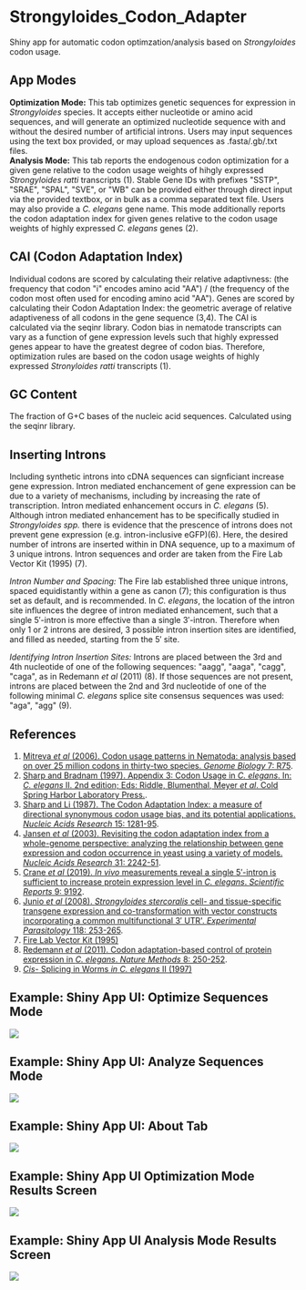 # Strongyloides_Codon_Adapter
Shiny app for automatic codon optimzation/analysis based on *Strongyloides* codon usage.  

## App Modes  
**Optimization Mode:** This tab optimizes genetic sequences for expression in *Strongyloides* species. It accepts either nucleotide or amino acid sequences, and will generate an optimized nucleotide sequence with and without the desired number of artificial introns. Users may input sequences using the text box provided, or may upload sequences as .fasta/.gb/.txt files.  
**Analysis Mode:** This tab reports the endogenous codon optimization for a given gene relative to the codon usage weights of hihgly expressed *Strongyloides ratti* transcripts (1). Stable Gene IDs with prefixes "SSTP", "SRAE", "SPAL", "SVE", or "WB" can be provided either through direct input via the provided textbox, or in bulk as a comma separated text file. Users may also provide a *C. elegans* gene name. This mode additionally reports the codon adaptation index for given genes relative to the codon usage weights of highly expressed *C. elegans* genes (2).

## CAI (Codon Adaptation Index) 
Individual codons are scored by calculating their relative adaptivness: (the frequency that codon "i" encodes amino acid "AA") / (the frequency of the codon most often used for encoding amino acid "AA"). Genes are scored by calculating their Codon Adaptation Index: the geometric average of relative adaptiveness of all codons in the gene sequence (3,4). The CAI is calculated via the seqinr library. Codon bias in nematode transcripts can vary as a function of gene expression  levels such that highly expressed genes appear to have the greatest degree of codon bias. Therefore, optimization rules are based on the codon usage weights of highly expressed *Stronyloides ratti* transcripts (1).    

## GC Content
The fraction of G+C bases of the nucleic acid sequences. Calculated using the seqinr library.  

## Inserting Introns
Including synthetic introns into cDNA sequences can signficiant increase gene expression. Intron mediated enchancement of gene expression can be due to a variety of mechanisms, including by increasing the rate of transcription. Intron mediated enhancement occurs in *C. elegans* (5). Although intron mediated enhancement has to be specifically studied in *Strongyloides spp.* there is evidence that the prescence of introns does not prevent gene expression (e.g. intron-inclusive eGFP)(6). Here, the desired number of introns are inserted within in DNA sequence, up to a maximum of 3 unique introns. Intron sequences and order are taken from the Fire Lab Vector Kit (1995) (7). 

*Intron Number and Spacing:* The Fire lab established three unique introns, spaced equidistantly within a gene as canon (7); this configuration is thus set as default, and is recommended. In *C. elegans*, the location of the intron site influences the degree of intron mediated enhancement, such that a single 5′-intron is more effective than a single 3′-intron. Therefore when only 1 or 2 introns are desired, 3 possible intron insertion sites are identified, and filled as needed, starting from the 5′ site.

*Identifying Intron Insertion Sites:* Introns are placed between the 3rd and 4th nucleotide of one of the following sequences: "aagg", "aaga", "cagg", "caga", as in Redemann *et al* (2011) (8). If those sequences are not present, introns are placed between the 2nd and 3rd nucleotide of one of the following minimal *C. elegans* splice site consensus sequences was used: "aga", "agg" (9).
            
## References
1. [Mitreva *et al* (2006). Codon usage patterns in Nematoda: analysis based on over 25 million codons in thirty-two species. *Genome Biology* 7: R75](https://www.ncbi.nlm.nih.gov/pmc/articles/PMC1779591/). 
2. [Sharp and Bradnam (1997). Appendix 3: Codon Usage in *C. elegans*. In: *C. elegans* II. 2nd edition; Eds: Riddle, Blumenthal, Meyer *et al*. Cold Spring Harbor Laboratory Press.](https://www.ncbi.nlm.nih.gov/books/NBK20194/).
3. [Sharp and Li (1987). The Codon Adaptation Index: a measure of directional synonymous codon usage bias, and its potential applications. *Nucleic Acids Research* 15: 1281-95](https://pubmed.ncbi.nlm.nih.gov/3547335/). 
4. [Jansen *et al* (2003). Revisiting the codon adaptation index from a whole-genome perspective: analyzing the relationship between gene expression and codon occurrence in yeast using a variety of models. *Nucleic Acids Research* 31: 2242-51](http://www.ncbi.nlm.nih.gov/pubmed/12682375). 
5. [Crane *et al* (2019). *In vivo* measurements reveal a single 5′-intron is sufficient to increase protein expression level in *C. elegans*. *Scientific Reports* 9: 9192](https://www.ncbi.nlm.nih.gov/pmc/articles/PMC6591249/). 
6. [Junio *et al* (2008). *Strongyloides stercoralis* cell- and tissue-specific transgene expression and co-transformation with vector constructs incorporating a common multifunctional 3′ UTR'. *Experimental Parasitology* 118: 253-265](https://pubmed.ncbi.nlm.nih.gov/17945217/). 
7. [Fire Lab Vector Kit (1995)](https://media.addgene.org/cms/files/Vec95.pdf)
8. [Redemann *et al* (2011). Codon adaptation-based control of protein expression in *C. elegans*. *Nature Methods* 8: 250-252](https://pubmed.ncbi.nlm.nih.gov/21278743/). 
9. [*Cis-* Splicing in Worms *in* *C. elegans* II (1997)](https://www.ncbi.nlm.nih.gov/books/NBK20075/)

## Example: Shiny App UI: Optimize Sequences Mode
![](https://github.com/astrasb/Strongyloides_Codon_Adapter/blob/master/Static/Str_Codon_Adapter_OptimizeMode.png)

## Example: Shiny App UI: Analyze Sequences Mode
![](https://github.com/astrasb/Strongyloides_Codon_Adapter/blob/master/Static/Str_Codon_Adapter_AnalysisMode.png)

## Example: Shiny App UI: About Tab
![](https://github.com/astrasb/Strongyloides_Codon_Adapter/blob/master/Static/Str_Codon_Adapter_AboutTab.png)

## Example: Shiny App UI Optimization Mode Results Screen
![](https://github.com/astrasb/Strongyloides_Codon_Adapter/blob/master/Static/OptimizationModeResultExample.png)

## Example: Shiny App UI Analysis Mode Results Screen
![](https://github.com/astrasb/Strongyloides_Codon_Adapter/blob/master/Static/AnalysisModeResultExample.png)
